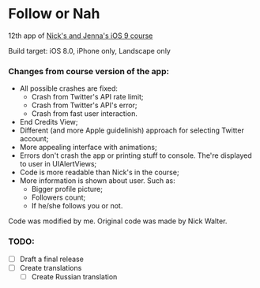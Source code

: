 # Follow or Nah
12th app of [Nick's and Jenna's iOS 9 course](https://www.udemy.com/ios-9-swift-2-xcode-7-make-an-app-programming-code-ios9-dev/)

Build target: iOS 8.0, iPhone only, Landscape only

### Changes from course version of the app:
* All possible crashes are fixed:
  * Crash from Twitter's API rate limit;
  * Crash from Twitter's API's error;
  * Crash from fast user interaction.
* End Credits View;
* Different (and more Apple guidelinish) approach for selecting Twitter account;
* More appealing interface with animations;
* Errors don't crash the app or printing stuff to console. The're displayed to user in UIAlertViews;
* Code is more readable than Nick's in the course;
* More information is shown about user. Such as:
  * Bigger profile picture;
  * Followers count;
  * If he/she follows you or not.

Code was modified by me. Original code was made by Nick Walter.

### TODO:
- [ ] Draft a final release
- [ ] Create translations
  - [ ] Create Russian translation
